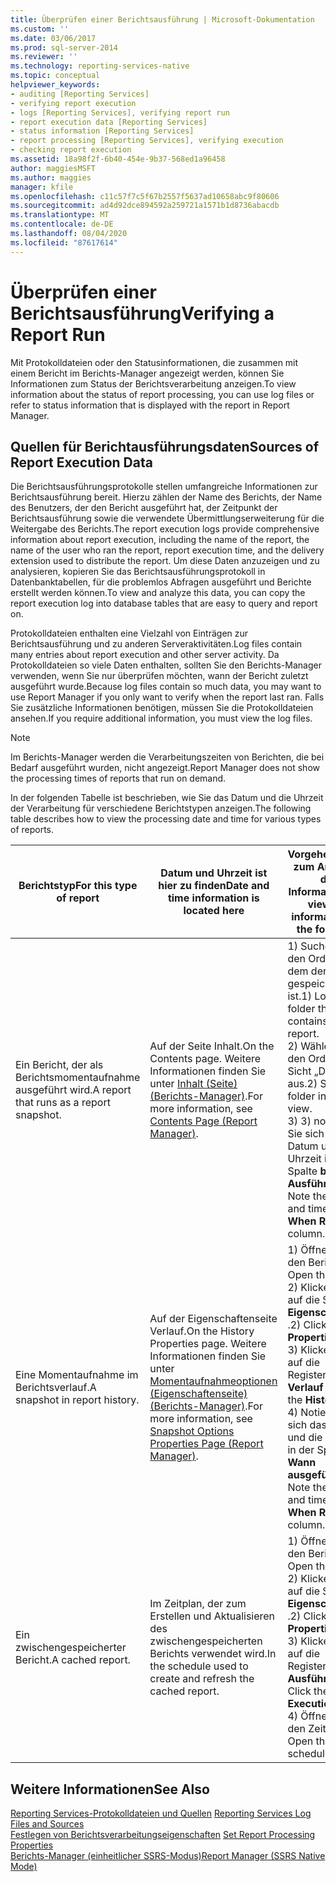 ```yaml
---
title: Überprüfen einer Berichtsausführung | Microsoft-Dokumentation
ms.custom: ''
ms.date: 03/06/2017
ms.prod: sql-server-2014
ms.reviewer: ''
ms.technology: reporting-services-native
ms.topic: conceptual
helpviewer_keywords:
- auditing [Reporting Services]
- verifying report execution
- logs [Reporting Services], verifying report run
- report execution data [Reporting Services]
- status information [Reporting Services]
- report processing [Reporting Services], verifying execution
- checking report execution
ms.assetid: 18a98f2f-6b40-454e-9b37-568ed1a96458
author: maggiesMSFT
ms.author: maggies
manager: kfile
ms.openlocfilehash: c11c57f7c5f67b2557f5637ad10658abc9f80606
ms.sourcegitcommit: ad4d92dce894592a259721a1571b1d8736abacdb
ms.translationtype: MT
ms.contentlocale: de-DE
ms.lasthandoff: 08/04/2020
ms.locfileid: "87617614"
---
```

# <a name="verifying-a-report-run"></a><span data-ttu-id="91f20-102">Überprüfen einer Berichtsausführung</span><span class="sxs-lookup"><span data-stu-id="91f20-102">Verifying a Report Run</span></span>
  <span data-ttu-id="91f20-103">Mit Protokolldateien oder den Statusinformationen, die zusammen mit einem Bericht im Berichts-Manager angezeigt werden, können Sie Informationen zum Status der Berichtsverarbeitung anzeigen.</span><span class="sxs-lookup"><span data-stu-id="91f20-103">To view information about the status of report processing, you can use log files or refer to status information that is displayed with the report in Report Manager.</span></span>  
  
## <a name="sources-of-report-execution-data"></a><span data-ttu-id="91f20-104">Quellen für Berichtausführungsdaten</span><span class="sxs-lookup"><span data-stu-id="91f20-104">Sources of Report Execution Data</span></span>  
 <span data-ttu-id="91f20-105">Die Berichtsausführungsprotokolle stellen umfangreiche Informationen zur Berichtsausführung bereit. Hierzu zählen der Name des Berichts, der Name des Benutzers, der den Bericht ausgeführt hat, der Zeitpunkt der Berichtsausführung sowie die verwendete Übermittlungserweiterung für die Weitergabe des Berichts.</span><span class="sxs-lookup"><span data-stu-id="91f20-105">The report execution logs provide comprehensive information about report execution, including the name of the report, the name of the user who ran the report, report execution time, and the delivery extension used to distribute the report.</span></span> <span data-ttu-id="91f20-106">Um diese Daten anzuzeigen und zu analysieren, kopieren Sie das Berichtsausführungsprotokoll in Datenbanktabellen, für die problemlos Abfragen ausgeführt und Berichte erstellt werden können.</span><span class="sxs-lookup"><span data-stu-id="91f20-106">To view and analyze this data, you can copy the report execution log into database tables that are easy to query and report on.</span></span>  
  
 <span data-ttu-id="91f20-107">Protokolldateien enthalten eine Vielzahl von Einträgen zur Berichtsausführung und zu anderen Serveraktivitäten.</span><span class="sxs-lookup"><span data-stu-id="91f20-107">Log files contain many entries about report execution and other server activity.</span></span> <span data-ttu-id="91f20-108">Da Protokolldateien so viele Daten enthalten, sollten Sie den Berichts-Manager verwenden, wenn Sie nur überprüfen möchten, wann der Bericht zuletzt ausgeführt wurde.</span><span class="sxs-lookup"><span data-stu-id="91f20-108">Because log files contain so much data, you may want to use Report Manager if you only want to verify when the report last ran.</span></span> <span data-ttu-id="91f20-109">Falls Sie zusätzliche Informationen benötigen, müssen Sie die Protokolldateien ansehen.</span><span class="sxs-lookup"><span data-stu-id="91f20-109">If you require additional information, you must view the log files.</span></span>  
  
> [!NOTE]  
>  <span data-ttu-id="91f20-110">Im Berichts-Manager werden die Verarbeitungszeiten von Berichten, die bei Bedarf ausgeführt wurden, nicht angezeigt.</span><span class="sxs-lookup"><span data-stu-id="91f20-110">Report Manager does not show the processing times of reports that run on demand.</span></span>  
  
 <span data-ttu-id="91f20-111">In der folgenden Tabelle ist beschrieben, wie Sie das Datum und die Uhrzeit der Verarbeitung für verschiedene Berichtstypen anzeigen.</span><span class="sxs-lookup"><span data-stu-id="91f20-111">The following table describes how to view the processing date and time for various types of reports.</span></span>  
  
|<span data-ttu-id="91f20-112">Berichtstyp</span><span class="sxs-lookup"><span data-stu-id="91f20-112">For this type of report</span></span>|<span data-ttu-id="91f20-113">Datum und Uhrzeit ist hier zu finden</span><span class="sxs-lookup"><span data-stu-id="91f20-113">Date and time information is located here</span></span>|<span data-ttu-id="91f20-114">Vorgehensweise zum Anzeigen der Informationen</span><span class="sxs-lookup"><span data-stu-id="91f20-114">To view the information, do the following</span></span>|  
|-----------------------------|-----------------------------------------------|-----------------------------------------------|  
|<span data-ttu-id="91f20-115">Ein Bericht, der als Berichtsmomentaufnahme ausgeführt wird.</span><span class="sxs-lookup"><span data-stu-id="91f20-115">A report that runs as a report snapshot.</span></span>|<span data-ttu-id="91f20-116">Auf der Seite Inhalt.</span><span class="sxs-lookup"><span data-stu-id="91f20-116">On the Contents page.</span></span> <span data-ttu-id="91f20-117">Weitere Informationen finden Sie unter [Inhalt (Seite) (Berichts-Manager)](../contents-page-report-manager.md).</span><span class="sxs-lookup"><span data-stu-id="91f20-117">For more information, see [Contents Page &#40;Report Manager&#41;](../contents-page-report-manager.md).</span></span>|<span data-ttu-id="91f20-118">1) Suchen Sie den Ordner, in dem der Bericht gespeichert ist.</span><span class="sxs-lookup"><span data-stu-id="91f20-118">1) Locate the folder that contains the report.</span></span><br /><span data-ttu-id="91f20-119">2) Wählen Sie für den Ordner die Sicht „Details“ aus.</span><span class="sxs-lookup"><span data-stu-id="91f20-119">2) Set the folder in Details view.</span></span><br /><span data-ttu-id="91f20-120">3) 3) notieren Sie sich das Datum und die Uhrzeit in der Spalte **beim Ausführen** .</span><span class="sxs-lookup"><span data-stu-id="91f20-120">3) 3) Note the date and time in the **When Run** column.</span></span>|  
|<span data-ttu-id="91f20-121">Eine Momentaufnahme im Berichtsverlauf.</span><span class="sxs-lookup"><span data-stu-id="91f20-121">A snapshot in report history.</span></span>|<span data-ttu-id="91f20-122">Auf der Eigenschaftenseite Verlauf.</span><span class="sxs-lookup"><span data-stu-id="91f20-122">On the History Properties page.</span></span> <span data-ttu-id="91f20-123">Weitere Informationen finden Sie unter [Momentaufnahmeoptionen (Eigenschaftenseite) (Berichts-Manager)](../snapshot-options-properties-page-report-manager.md).</span><span class="sxs-lookup"><span data-stu-id="91f20-123">For more information, see [Snapshot Options Properties Page &#40;Report Manager&#41;](../snapshot-options-properties-page-report-manager.md).</span></span>|<span data-ttu-id="91f20-124">1) Öffnen Sie den Bericht.</span><span class="sxs-lookup"><span data-stu-id="91f20-124">1) Open the report.</span></span><br /><span data-ttu-id="91f20-125">2) Klicken Sie auf die Seite **Eigenschaften** .</span><span class="sxs-lookup"><span data-stu-id="91f20-125">2) Click the **Properties** page.</span></span><br /><span data-ttu-id="91f20-126">3) Klicken Sie auf die Registerkarte **Verlauf** .</span><span class="sxs-lookup"><span data-stu-id="91f20-126">3) Click the **History** tab.</span></span><br /><span data-ttu-id="91f20-127">4) Notieren Sie sich das Datum und die Uhrzeit in der Spalte **Wann ausgeführt** .</span><span class="sxs-lookup"><span data-stu-id="91f20-127">4) Note the date and time in the **When Run** column.</span></span>|  
|<span data-ttu-id="91f20-128">Ein zwischengespeicherter Bericht.</span><span class="sxs-lookup"><span data-stu-id="91f20-128">A cached report.</span></span>|<span data-ttu-id="91f20-129">Im Zeitplan, der zum Erstellen und Aktualisieren des zwischengespeicherten Berichts verwendet wird.</span><span class="sxs-lookup"><span data-stu-id="91f20-129">In the schedule used to create and refresh the cached report.</span></span>|<span data-ttu-id="91f20-130">1) Öffnen Sie den Bericht.</span><span class="sxs-lookup"><span data-stu-id="91f20-130">1) Open the report.</span></span><br /><span data-ttu-id="91f20-131">2) Klicken Sie auf die Seite **Eigenschaften** .</span><span class="sxs-lookup"><span data-stu-id="91f20-131">2) Click the **Properties** page.</span></span><br /><span data-ttu-id="91f20-132">3) Klicken Sie auf die Registerkarte **Ausführung** .</span><span class="sxs-lookup"><span data-stu-id="91f20-132">3) Click the **Execution** tab.</span></span><br /><span data-ttu-id="91f20-133">4) Öffnen Sie den Zeitplan.</span><span class="sxs-lookup"><span data-stu-id="91f20-133">4) Open the schedule.</span></span>|  
  
## <a name="see-also"></a><span data-ttu-id="91f20-134">Weitere Informationen</span><span class="sxs-lookup"><span data-stu-id="91f20-134">See Also</span></span>  
 <span data-ttu-id="91f20-135">[Reporting Services-Protokolldateien und Quellen](../report-server/reporting-services-log-files-and-sources.md) </span><span class="sxs-lookup"><span data-stu-id="91f20-135">[Reporting Services Log Files and Sources](../report-server/reporting-services-log-files-and-sources.md) </span></span>  
 <span data-ttu-id="91f20-136">[Festlegen von Berichtsverarbeitungseigenschaften](set-report-processing-properties.md) </span><span class="sxs-lookup"><span data-stu-id="91f20-136">[Set Report Processing Properties](set-report-processing-properties.md) </span></span>  
 [<span data-ttu-id="91f20-137">Berichts-Manager (einheitlicher SSRS-Modus)</span><span class="sxs-lookup"><span data-stu-id="91f20-137">Report Manager  &#40;SSRS Native Mode&#41;</span></span>](../report-manager-ssrs-native-mode.md)  
  
  
